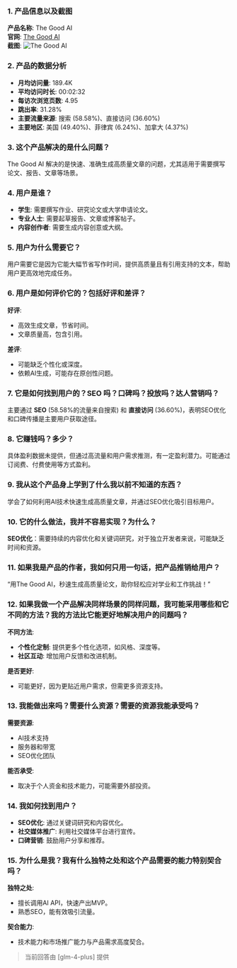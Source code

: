 ### 1. 产品信息以及截图

**产品名称**: The Good AI  
**官网**: [The Good AI](https://www.the-good-ai.com)  
**截图**: ![The Good AI](https://cdn-images.toolify.ai/168335377011488749.png)

### 2. 产品的数据分析

- **月均访问量**: 189.4K
- **平均访问时长**: 00:02:32
- **每访次浏览页数**: 4.95
- **跳出率**: 31.28%
- **主要流量来源**: 搜索 (58.58%)、直接访问 (36.60%)
- **主要地区**: 美国 (49.40%)、菲律宾 (6.24%)、加拿大 (4.37%)

### 3. 这个产品解决的是什么问题？

The Good AI 解决的是快速、准确生成高质量文章的问题，尤其适用于需要撰写论文、报告、文章等场景。

### 4. 用户是谁？

- **学生**: 需要撰写作业、研究论文或大学申请论文。
- **专业人士**: 需要起草报告、文章或博客帖子。
- **内容创作者**: 需要生成内容创意或大纲。

### 5. 用户为什么需要它？

用户需要它是因为它能大幅节省写作时间，提供高质量且有引用支持的文本，帮助用户更高效地完成任务。

### 6. 用户是如何评价它的？包括好评和差评？

**好评**:
- 高效生成文章，节省时间。
- 文章质量高，包含引用。

**差评**:
- 可能缺乏个性化或深度。
- 依赖AI生成，可能存在原创性问题。

### 7. 它是如何找到用户的？SEO 吗？口碑吗？投放吗？达人营销吗？

主要通过 **SEO** (58.58%的流量来自搜索) 和 **直接访问** (36.60%)，表明SEO优化和口碑传播是主要用户获取途径。

### 8. 它赚钱吗？多少？

具体盈利数据未提供，但通过高流量和用户需求推测，有一定盈利潜力。可能通过订阅费、付费使用等方式盈利。

### 9. 我从这个产品身上学到了什么我以前不知道的东西？

学会了如何利用AI技术快速生成高质量文章，并通过SEO优化吸引目标用户。

### 10. 它的什么做法，我并不容易实现？为什么？

**SEO优化**：需要持续的内容优化和关键词研究，对于独立开发者来说，可能缺乏时间和资源。

### 11. 如果我是产品的作者，我如何只用一句话，把产品推销给用户？

“用The Good AI，秒速生成高质量论文，助你轻松应对学业和工作挑战！”

### 12. 如果我做一个产品解决同样场景的同样问题，我可能采用哪些和它不同的方法？我的方法比它能更好地解决用户的问题吗？

**不同方法**:
- **个性化定制**: 提供更多个性化选项，如风格、深度等。
- **社区互动**: 增加用户反馈和改进机制。

**是否更好**:
- 可能更好，因为更贴近用户需求，但需更多资源支持。

### 13. 我能做出来吗？需要什么资源？需要的资源我能承受吗？

**需要资源**:
- AI技术支持
- 服务器和带宽
- SEO优化团队

**能否承受**:
- 取决于个人资金和技术能力，可能需要外部投资。

### 14. 我如何找到用户？

- **SEO优化**: 通过关键词研究和内容优化。
- **社交媒体推广**: 利用社交媒体平台进行宣传。
- **口碑营销**: 鼓励用户分享和推荐。

### 15. 为什么是我？我有什么独特之处和这个产品需要的能力特别契合吗？

**独特之处**:
- 擅长调用AI API，快速产出MVP。
- 熟悉SEO，能有效吸引流量。

**契合能力**:
- 技术能力和市场推广能力与产品需求高度契合。

> 当前回答由 [glm-4-plus] 提供